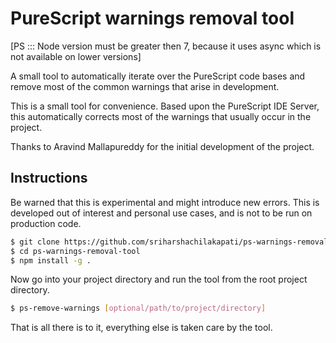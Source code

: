# PureScript warnings removal tool

[PS ::: Node version must be greater then 7, because it uses async which is not available on lower versions]

A small tool to automatically iterate over the PureScript code bases and remove most of the common warnings that arise in development.

This is a small tool for convenience. Based upon the PureScript IDE Server, this automatically corrects most of the warnings that usually occur in the project.

Thanks to Aravind Mallapureddy for the initial development of the project.

## Instructions

Be warned that this is experimental and might introduce new errors. This is developed out of interest and personal use cases, and is not to be run on production code.

~~~sh
$ git clone https://github.com/sriharshachilakapati/ps-warnings-removal-tool/
$ cd ps-warnings-removal-tool
$ npm install -g .
~~~

Now go into your project directory and run the tool from the root project directory.

~~~sh
$ ps-remove-warnings [optional/path/to/project/directory]
~~~

That is all there is to it, everything else is taken care by the tool.

